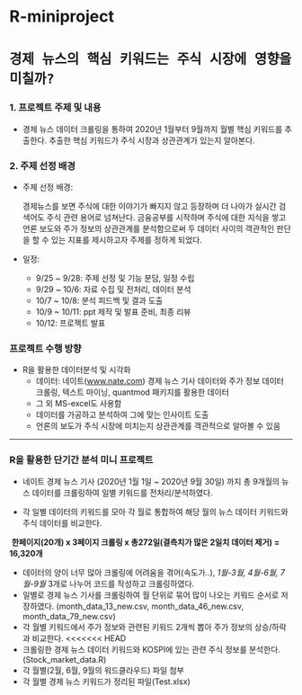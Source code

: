 # R-miniproject

# `경제 뉴스의 핵심 키워드는 주식 시장에 영향을 미칠까?`

### 1. 프로젝트 주제 및 내용

- 경제 뉴스 데이터 크롤링을 통하여 2020년 1월부터 9월까지 월별 핵심 키워드를 추출한다. 추출한 핵심 키워드가 주식 시장과 상관관계가 있는지 알아본다.

### 2. 주제 선정 배경

- 주제 선정 배경: 

  경제뉴스를 보면 주식에 대한 이야기가 빠지지 않고 등장하며 더 나아가 실시간 검색어도 주식 관련 용어로 넘쳐난다. 금융공부를 시작하며 주식에 대한 지식을 쌓고 언론 보도와 주가 정보의 상관관계를 분석함으로써 두 데이터 사이의 객관적인 판단을 할 수 있는 지표를 제시하고자 주제를 정하게 되었다.

- 일정:

  - 9/25 ~ 9/28: 주제 선정 및 기능 분담, 일정 수립
  - 9/29 ~ 10/6: 자료 수집 및 전처리, 데이터 분석
  - 10/7 ~ 10/8: 분석 피드백 및 결과 도출
  - 10/9 ~ 10/11: ppt 제작 및 발표 준비, 최종 리뷰
  - 10/12: 프로젝트 발표


### 프로젝트 수행 방향

- R을 활용한 데이터분석 및 시각화
  - 데이터: 네이트(www.nate.com) 경제 뉴스 기사 데이터와 주가 정보 데이터 크롤링, 텍스트 마이닝, quantmod 패키지를 활용한 데이터
  - 그 외 MS-excel도 사용함
  - 데이터를 가공하고 분석하여 그에 맞는 인사이트 도출
  - 언론의 보도가 주식 시장에 미치는지 상관관계를 객관적으로 알아볼 수 있음

---

### R을 활용한 단기간 분석 미니 프로젝트

- 네이트 경제 뉴스 기사 (2020년 1월 1일 ~ 2020년 9월 30일) 까지 총 9개월의 뉴스 데이터를 크롤링하여 일별 키워드를 전처리/분석하였다.

- 각 일별 데이터의 키워드를 모아 각 월로 통합하여 해당 월의 뉴스 데이터 키워드와 주식 데이터를 비교한다. 

​           **한페이지(20개) x 3페이지 크롤링 x 총272일(결측치가 많은 2일치 데이터 제거) = 16,320개**

- 데이터의 양이 너무 많아 크롤링에 어려움을 겪어(속도가..), *1월-3월, 4월-6월, 7월-9월* 3개로 나누어 코드를 작성하고 크롤링하였다. 
- 일별로 경제 뉴스 기사를 크롤링하여 월 단위로 묶어 많이 나오는 키워드 순서로 저장하였다. (month_data_13_new.csv, month_data_46_new.csv, month_data_79_new.csv)
- 각 월별 키워드에서 주가 정보와 관련된 키워드 2개씩 뽑아 주가 정보의 상승/하락과 비교한다.
<<<<<<< HEAD
- 크롤링한 경제 뉴스 데이터 키워드와 KOSPI에 있는 관련 주식 정보를 분석한다.(Stock_market_data.R)
- 각 월별(2월, 6월, 9월의 워드클라우드) 파일 첨부 
- 각 월별 경제 뉴스 키워드가 정리된 파일(Test.xlsx)
